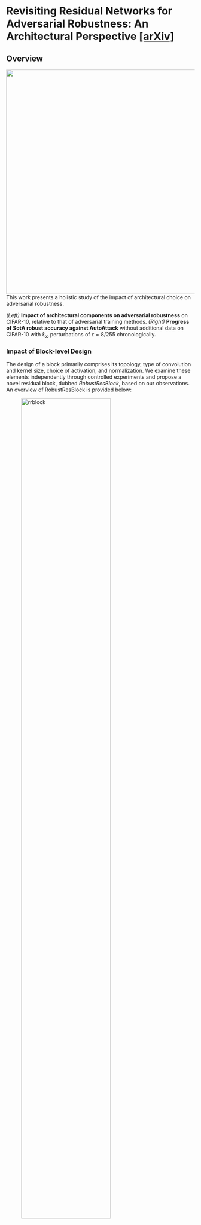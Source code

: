 # Revisiting Residual Networks for Adversarial Robustness: An Architectural Perspective [[arXiv]](https://arxiv.org/abs/2212.11005)

## Overview
<img align="right" width="600" src="assets/overview.png">
This work presents a holistic study of the impact of architectural choice on adversarial robustness. 

*(Left)* **Impact of architectural components on adversarial robustness** on CIFAR-10, relative to that of adversarial training methods.
*(Right)* **Progress of SotA robust accuracy against AutoAttack** without additional data on CIFAR-10 with $\ell_{\infty}$ perturbations of $\epsilon=8/255$ chronologically.

### Impact of Block-level Design
The design of a block primarily comprises its topology, type of convolution and kernel size, choice of activation, and normalization. We examine these elements independently through controlled experiments and propose a novel residual block, dubbed *RobustResBlock*, based on our observations. An overview of RobustResBlock is provided below:
<figure>
  <img src="assets/rrblock.png" alt="rrblock" style="width:75%">
</figure>

#### Table 1. White-box adversarial robustness of WRN with RobustResBlock

|  | $^{\\#}\rm{P}$ | $^{\\#}\rm{F}$ | $\rm{PGD}^{20}$ | $\rm{CW}^{40}$ |  |
|:---:|:---:|:---:|:---:|:---:|:---:|
| $D=4$, $W=10$ | 39.6M | 6.00G | 57.70 | 54.71 | [[BaiduDisk]](https://pan.baidu.com/s/1Yng1A0snNj8rGzML3WStzg?pwd=f3ct) |
| $D=5$, $W=12$ | 70.5M | 10.6G | 58.46 | 55.56 | [[BaiduDisk]](https://pan.baidu.com/s/1FFxvdVxgHpXnBvidGrpDLA?pwd=p9ue) |
| $D=7$, $W=14$ | 133M | 19.6G | 59.41 | 56.62 | [[BaiduDisk]](https://pan.baidu.com/s/1x9-zVQzu0QeXKr19Ce4YOg?pwd=suau) |
| $D=11$, $W=16$ | 270M | 39.3G | 60.48 | 57.78 | [[BaiduDisk]](https://pan.baidu.com/s/1pr7QcWO1uj9GsrvS5ZvIHg?pwd=x9wp) |

### Impact of Network-level Design
#### Independent Scaling by Depth ( $D_{1}$ : $D_2$ : $D_3$ = $2$ : $2$ : $1$ )
We allow the depth of each stage ( $D_{i\in\\{1,2,3\\}}$ ) to vary among $\\{2, 3, 4, 5, 7, 9, 11\\}$, details and pre-trained checkpoints of $7^{3} = 343$ depth settings are available from [here]().  
<figure>
  <img src="assets/scale_depth.png" alt="scale_depth" style="width:100%">
</figure>

#### Independent Scaling by Width ( $W_{1}$ : $W_2$ : $W_3$ = $2$ : $2.5$ : $1$ )
We allow the width (in terms of widening factors) of each stage ( $W_{i\in\\{1,2,3\\}}$ ) to vary among $\\{4, 6, 8, 10, 12, 14, 16, 20\\}$, details and pre-trained checkpoints of $8^{3} = 512$ width settings are available from [here](https://pan.baidu.com/s/1oPAzy_lJWdeMSjE7WHxVFw?pwd=wrd2).
<figure>
  <img src="assets/scale_width.png" alt="scale_width" style="width:100%">
</figure>

#### Interplay between Depth and Width ( $\sum D_{i}$ : $\sum W_{i}$ = $7$ : $3$ )
<figure>
  <img src="assets/compound_scale.png" alt="compound_scale" style="width:100%">
</figure>

<figure>
  <img src="assets/compare_scale.png" alt="compare_scale" style="width:100%">
</figure>

#### Table 2. Performance of independent scaling ( $D$ or $W$ ) and compound scaling ( $D\\&W$ )

| $^{\\#}\rm{F}$ Target | Scale by | $D_{1}$ | $W_{1}$ | $D_{2}$ | $W_{2}$ | $D_{3}$ | $W_{3}$ | $^{\\#}\rm{P}$ | $^{\\#}\rm{F}$ | $\rm{PGD}^{20}$ | $\rm{CW}^{40}$ |  |
|:---:|:---:|:---:|:---:|:---:|:---:|:---:|:---:|:---:|:---:|:---:|:---:|:---:|
|  | $D$ | 5 | 10 | 5 | 10 | 2 | 10 | 24.0M | 5.25G | 56.05 | 53.14 | [[BaiduDisk]](https://pan.baidu.com/s/1JUie3bQGVgXlzhlJmPQmMA?pwd=n6vf) |
| 5G | $W$ | 4 | 11 | 4 | 13 | 4 | 6 | 24.5M | 5.71G | 56.89 | 53.87 | [[BaiduDisk]](https://pan.baidu.com/s/1RArVv7_uhYPMqB6sZfoyQQ?pwd=we68) |
|  | $D\\&W$ | 14 | 5 | 14 | 7 | 7 | 3 | 17.7M | 5.09G | 57.49 | 54.78 | [[BaiduDisk]](https://pan.baidu.com/s/117vUDyH4tg30isQd2icR2g?pwd=aamn) |
|  | $D$ | 6 | 12 | 6 | 12 | 3 | 12 | 48.5M | 9.59G | 56.42 | 53.91 | [[BaiduDisk]](https://pan.baidu.com/s/1RfIxgVdM0MrhFDMXkCAHpg?pwd=emha) |
| 10G | $W$ | 5 | 13 | 5 | 16 | 5 | 7 | 44.4M | 10.5G | 57.06 | 54.29 | [[BaiduDisk]](https://pan.baidu.com/s/1z1TGW4dre_Ydu5KU7ZqV5A?pwd=7q6s) |
|  | $D\\&W$ | 17 | 7 | 17 | 9 | 8 | 4 | 39.3M | 9.74G | 58.06 | 55.45 | [BaiduDisk] |
|  | $D$ | 9 | 14 | 8 | 14 | 4 | 14 | 90.4M | 18.6G | 57.11 | 54.48 | [[BaiduDisk]](https://pan.baidu.com/s/1mI4NZsqWpbYhZ2DO09MGcA?pwd=udz8) |
| 20G | $W$ | 7 | 16 | 7 | 18 | 7 | 8 | 81.7M | 20.4G | 58.02 | 55.34 | [[BaiduDisk]](https://pan.baidu.com/s/166JdawZX6ZpfpDaVz8a7Fw?pwd=b8yn) |
|  | $D\\&W$ | 22 | 8 | 22 | 11 | 11 | 5 | 74.8M | 20.3G | 58.47 | 56.14 | [[BaiduDisk]](https://pan.baidu.com/s/1Fca7czeCz-VoJGnOBl4kyQ?pwd=xb2n) |
|  | $D$ | 14 | 16 | 13 | 16 | 11 | 16 | 185M | 38.8G | 57.90 | 55.79 | [[BaiduDisk]](https://pan.baidu.com/s/165NMZ5NP54gTBHcQD_IRaQ?pwd=knmk) |
| 40G | $W$ | 11 | 18 | 11 | 21 | 11 | 9 | 170M | 42.7G | 58.48 | 56.15 | [[BaiduDisk]](https://pan.baidu.com/s/18nNGDffrmVoV9waSeCh8uA?pwd=pfph) |
|  | $D\\&W$ | 27 | 10 | 28 | 14 | 13 | 6 | 147M | 40.4G | 58.76 | 56.59 | [[BaiduDisk]](https://pan.baidu.com/s/1_mqy83h12GrA9kHz3tkm_A?pwd=ffk8) |

### Adversarially Robust Residual Networks (RobustResNets)
We use the proposed compound scaling rule to scale RobustResBlock and present a portfolio of adversarially robust residual networks.

#### Table 3. Comparison to SotA methods with additional [500K data](https://github.com/yaircarmon/semisup-adv) 
| Method | Model | $^{\\#}\rm{P}$ | $^{\\#}\rm{F}$ | $\rm{AA}$ | |
|---|:---:|:---:|:---:|:---:|:---:|
| [RST](https://arxiv.org/abs/1905.13736) | WRN-28-10 | 36.5M | 5.20G | 59.53 |  |
| [AWP](https://arxiv.org/abs/2004.05884) | WRN-28-10 | 36.5M | 5.20G | 60.04 |  |
| [HAT](https://openreview.net/forum?id=Azh9QBQ4tR7) | WRN-28-10 | 36.5M | 5.20G | 62.50 |  |
| [Gowal et al.](https://arxiv.org/abs/2010.03593) | WRN-28-10 | 36.5M | 5.20G | 62.80 |  |
| [Huang el al.](https://arxiv.org/abs/2110.03825) | WRN-34-R | 68.1M | 19.1G | 62.54 |  |
| Ours | RobustResNet-A1 | 19.2M | 5.11G | 63.70 | [[BaiduDisk]](https://pan.baidu.com/s/1OH2Tqg0Piz3OFCrhV0dVdw?pwd=m53k) |
| Ours | WRN-A4 | 147M | 40.4G | 65.79 | [[BaiduDisk]](https://pan.baidu.com/s/1t2ZFXf_3DoKX_W7j4nzxuw?pwd=78cb) |

## How to use 
### 1. Use our *RobustResNets*
```python
  from models.resnet import PreActResNet
  depth = [D1, D2, D3]
  channels = [16, 16*W1, 32*W2, 64*W3]
  block_types = ['robust_res_block', 'robust_res_block', 'robust_res_block']
  
  # Syntax
  model = PreActResNet(
    depth_configs=depth,
    channel_configs=channels,
    block_types=block_types,
    scales=8,
    base_width=10,
    cardinality=4,
    se_reduction=64
    num_classes=10,  # for CIFAR-10/SVHN/MNIST)
  
  # See Table 2 "D&W" rows for D1, D2, D3 and W1, W2, W3, see below for examples
  RobustResNet-A1 = PreActResNet(
    depth_configs=[14, 14, 7],
    channel_configs=[5, 7, 3],
    ...)
  RobustResNet-A2 = PreActResNet(
    depth_configs=[17, 17, 8],
    channel_configs=[7, 9, 4],
    ...)
  RobustResNet-A3 = PreActResNet(
    depth_configs=[22, 22, 11],
    channel_configs=[8, 11, 5],
    ...)
  RobustResNet-A4 = PreActResNet(
    depth_configs=[27, 28, 13],
    channel_configs=[10, 14, 6],
    ...)
  
  # If you prefer to use WRN's block but with our scalings
  WRN-A1 = PreActResNet(
    depth_configs=[14, 14, 7],
    channel_configs=[5, 7, 3],
    block_types = ['basic_block', 'basic_block', 'basic_block']
    ...)
```

### 2. Just want to use our block *RobustResBlock*
```python
  from models.resnet import RobustResBlock
  # See Table 1 above for the performance of RobustResBlock
  block = RobustResBlock(
    in_chs, out_chs,
    kernel_size=3, 
    scales=8, 
    base_width=10, 
    cardinality=4,
    se_reduction=64,
    activation='ReLU', 
    normalization='BatchNorm')
```
### 3. Use our compound scaling rule, *RobustScaling*, to scale your custom models
Please see [``examples/compound_scaling.ipynb``]()

## How to evaluate pre-trained models
- Download the checkpoints, which should contain the following:
  ```
  arch_xxx/
    -arch_xxx.log  # training log
    -arch_xxx.yaml  # configuration file 
    -checkpoints/
      -arch_xxx.pth  # last epoch checkpoint
      -arch_xxx_best.pth  # checkpoint for best robust acc on valid set
  ```
- Run the following lines to evaluate adversarial robustness
```python
  python eval_robustness.py \
    --data "path to data" \
    --config_file_path "path to configuration yaml file" \
    --checkpoint_path "path to checkpoint pth file" \
    --save_path "path to file for logging evaluation" \
    --attack_choice [FGSM/PGD/CW/AA] \
    --num_steps [1/20/40/0] \
    --batch_size 100  # batch size for evaluation, adjust according to your GPU memory
```
### CIFAR-10 (TRADES)
| Model | $^{\\#}\rm{P}$  | $^{\\#}\rm{F}$ | Clean | $\rm{PGD}^{20}$ | $\rm{CW}^{40}$ | AA |  |
|---|:---:|:---:|:---:|:---:|:---:|:---:|:---:|
| WRN-28-10 | 36.5M | 5.20G | 84.62 | 55.90 | 53.15 | 51.66 | [BaiduDisk] |
| RobNet-large-v2 | 33.3M | 5.10G | 84.57 | 52.79 | 48.94 | 47.48 | [BaiduDisk] |
| AdvRush | 32.6M | 4.97G | 84.95 | 56.99 | 53.27 | 52.90 | [BaiduDisk] |
| RACL | 32.5M | 4.93G | 83.91 | 55.98 | 53.22 | 51.37 | [BaiduDisk] |
| **RRN-A1 (ours)** | 19.2M | 5.11G | 85.46 | 58.47 | 55.72 | 54.42 | [BaiduDisk] |
| WRN-34-12 | 66.5M | 9.60G | 84.93 | 56.01 | 53.53 | 51.97 | [BaiduDisk] |
| WRN-34-R | 68.1M | 19.1G | 85.80 | 57.35 | 54.77 | 53.23 | [BaiduDisk] |
| **RRN-A2 (ours)** | 39.0M | 10.8G | 85.80 | 59.72 | 56.74 | 55.49 | [BaiduDisk] |
| WRN-46-14 | 128M | 18.6G | 85.22 | 56.37 | 54.19 | 52.63 | [BaiduDisk] |
| **RRN-A3 (ours)** | 75.9M | 19.9G | 86.79 | 60.10 | 57.29 | 55.84 | [BaiduDisk] |
| WRN-70-16 | 267M | 38.8G | 85.51 | 56.78 | 54.52 | 52.80 | [BaiduDisk] |
| **RRN-A4 (ours)** | 147M | 39.4G | 87.10 | 60.26 | 57.90 | 56.29 | [BaiduDisk] |

### CIFAR-100 (TRADES)
| Model | $^{\\#}\rm{P}$  | $^{\\#}\rm{F}$ | Clean | $\rm{PGD}^{20}$ | $\rm{CW}^{40}$ | AA |  |
|---|:---:|:---:|:---:|:---:|:---:|:---:|:---:|
| WRN-28-10 | 36.5M | 5.20G | 56.30 | 29.91 | 26.22 | 25.26 | [BaiduDisk] |
| RobNet-large-v2 | 33.3M | 5.10G | 55.27 | 29.23 | 24.63 | 23.69 | [BaiduDisk] |
| AdvRush | 32.6M | 4.97G | 56.40 | 30.40 | 26.16 | 25.27| [BaiduDisk] |
| RACL | 32.5M | 4.93G | 56.09 | 30.38 | 26.65 | 25.65 | [BaiduDisk] |
| **RRN-A1 (ours)** | 19.2M | 5.11G | 59.34 | 32.70 | 27.76 | 26.75 | [BaiduDisk] |
| WRN-34-12 | 66.5M | 9.60G | 56.08 | 29.87 | 26.51 | 25.47 | [BaiduDisk] |
| WRN-34-R | 68.1M | 19.1G | 58.78 | 31.17 | 27.33 | 26.31 | [BaiduDisk] |
| **RRN-A2 (ours)** | 39.0M | 10.8G | 59.38 | 33.00 | 28.71 | 27.68 | [BaiduDisk] |
| WRN-46-14 | 128M | 18.6G | 56.78 | 30.03 | 27.27 | 26.28 | [BaiduDisk] |
| **RRN-A3 (ours)** | 75.9M | 19.9G | 60.16 | 33.59 | 29.58 | 28.48 | [BaiduDisk] |
| WRN-70-16 | 267M | 38.8G | 56.93 | 29.76 | 27.20 | 26.12 | [BaiduDisk] |
| **RRN-A4 (ours)** | 147M | 39.4G | 61.66 | 34.25 | 30.04 | 29.00 | [BaiduDisk] |

### CIFAR-10 (SAT)
| Model | $^{\\#}\rm{P}$ | $^{\\#}\rm{F}$ | $\rm{PGD}^{20}$ | $\rm{CW}^{40}$ |  |
|---|---|---|---|---|---|
| WRN-28-10 | 36.5M | 5.20G | 52.44 | 50.97 | [BaiduDisk] |
| **RRN-A1 (ours)** | 19.2M | 5.11G | 57.62 | 56.06 | [BaiduDisk] |
| WRN-34-12 | 66.5M | 9.60G | 52.85 | 51.36 | [BaiduDisk] |
| **RRN-A2 (ours)** | 39.0M | 10.8G | 58.39 | 56.99 | [BaiduDisk] |
| WRN-46-14 | 128M | 18.6G | 53.67 | 52.95 | [BaiduDisk] |
| **RRN-A3 (ours)** | 75.9M | 19.9G | 58.81 | 57.60 | [BaiduDisk] |
| WRN-70-16 | 267M | 38.8G | 54.12 | 50.52 | [BaiduDisk] |
| **RRN-A4 (ours)** | 147M | 39.4G | 59.01 | 57.85 | [BaiduDisk] |

### CIFAR-10 (MART)
| Model | $^{\\#}\rm{P}$ | $^{\\#}\rm{F}$ | $\rm{PGD}^{20}$ | $\rm{CW}^{40}$ |  |
|---|---|---|---|---|---|
| WRN-28-10 | 36.5M | 5.20G | 57.69 | 52.88 | [BaiduDisk] |
| **RRN-A1 (ours)** | 19.2M | 5.11G | 59.34 | 54.42 | [BaiduDisk] |
| WRN-34-12 | 66.5M | 9.60G | 57.40 | 53.11 | [BaiduDisk] |
| **RRN-A2 (ours)** | 39.0M | 10.8G | 60.33 | 55.51 | [BaiduDisk] |
| WRN-46-14 | 128M | 18.6G | 58.43 | 54.32 | [BaiduDisk] |
| **RRN-A3 (ours)** | 75.9M | 19.9G | 60.95 | 56.52 | [BaiduDisk] |
| WRN-70-16 | 267M | 38.8G | 58.15 | 54.37 | [BaiduDisk] |
| **RRN-A4 (ours)** | 147M | 39.4G | 61.88 | 57.55 | [BaiduDisk] |

## Requirements
The code has been implemented and tested with `Python 3.8.5`, `PyTorch 1.8.0`, and [apex](https://github.com/NVIDIA/apex)(use for accel).

## How to train
### Standard adversarial training
```console
python -m torch.distributed.launch --nproc_per_node=2 --master_port 24220 main_dist.py 
              --config_path ./configs/CIFAR10 
              --exp_name ./exps/CIFAR10 
              --version RobustResNet-A1 
              --train 
              --data_parallel 
              --apex-amp
```
### Evaluation
```console
python -m torch.distributed.launch --nproc_per_node=2 --master_port 24220 main_dist.py 
              --config_path ./configs/CIFAR10
              --exp_name ./exps/CIFAR10 
              --version RobustResNet-A1
              --load_best_model 
```
### Advanced adversarial training
For example, train a WRN-A4 model via [TRADES](https://github.com/yaodongyu/TRADES) on CIFAR-10 with the additional pseudolabeled data provided by [Carmon et al., 2019](https://github.com/yaircarmon/semisup-adv).
```console
python -m torch.distributed.launch --nproc_per_node=8 --master_port 14226 adv-main_dist.py 
--log-dir ./checkpoints/ --config-path ./configs/Advanced_CIFAR10 --version WRN-A4 
--desc drna4-basic-silu-apex-500k --apex-amp --adv-eval-freq 5 --start-eval 310 --apex_amp 
--advnorm --adjust_bn True 
 --num-adv-epochs 400 --batch-size 1024 --lr 0.4 --weight-decay 0.0005 --beta 6.0 
--data-dir /datasets/ --data cifar10s
--aux-data-filename /datasets/ti_500K_pseudo_labeled.pickle  --unsup-fraction 0.7
```

### Part of the code is based on the following repos:
  - RobustWRN: https://github.com/HanxunH/RobustWRN
  - adversarial_robustness_pytorch: https://github.com/imrahulr/adversarial_robustness_pytorch
  - MART: https://github.com/YisenWang/MART
  - TREADES: https://github.com/yaodongyu/TRADES
  - RST: https://github.com/yaircarmon/semisup-adv
  - AutoAttack: https://github.com/fra31/auto-attack
